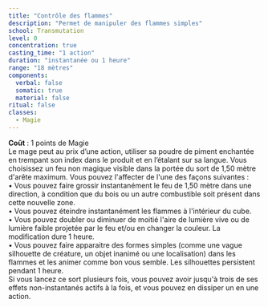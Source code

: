 ```yaml
---
title: "Contrôle des flammes"
description: "Permet de manipuler des flammes simples"
school: Transmutation
level: 0
concentration: true
casting_time: "1 action"
duration: "instantanée ou 1 heure"
range: "18 mètres"
components:
  verbal: false
  somatic: true
  material: false
ritual: false
classes:
  - Magie
---
```

**Coût** : 1 points de Magie  
Le mage peut au prix d’une action, utiliser sa poudre de piment enchantée en trempant son index dans le produit et en l’étalant sur sa langue. Vous choisissez un feu non magique visible dans la portée du sort de 1,50 mètre d'arête maximum. Vous pouvez l'affecter de l'une des façons suivantes :  	
• Vous pouvez faire grossir instantanément le feu de 1,50 mètre dans une direction, à condition que du bois ou un autre combustible soit présent dans cette nouvelle zone. 		
• Vous pouvez éteindre instantanément les flammes à l'intérieur du cube. 	
• Vous pouvez doubler ou diminuer de moitié l'aire de lumière vive ou de lumière faible projetée par le feu et/ou en changer la couleur. La modification dure 1 heure. 	
• Vous pouvez faire apparaitre des formes simples (comme une vague silhouette de créature, un objet inanimé ou une localisation) dans les flammes et les animer comme bon vous semble. Les	 silhouettes persistent pendant 1 heure. 	
Si vous lancez ce sort plusieurs fois, vous pouvez avoir jusqu'à trois de ses effets non-instantanés actifs à la fois, et vous pouvez en dissiper un en une action.  
